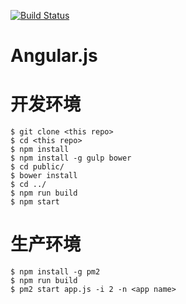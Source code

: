 [![Build Status](https://travis-ci.org/RicoLiu/WebGL-ThreeJs.svg?branch=master)](https://travis-ci.org/RicoLiu/WebGL-ThreeJs)

# Angular.js 

# 开发环境

    $ git clone <this repo>
    $ cd <this repo>
    $ npm install
    $ npm install -g gulp bower
    $ cd public/
    $ bower install
    $ cd ../
    $ npm run build
    $ npm start

# 生产环境

    $ npm install -g pm2
    $ npm run build
    $ pm2 start app.js -i 2 -n <app name>
